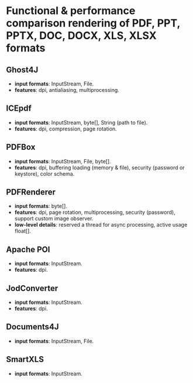 # Functional & performance comparison rendering of PDF, PPT, PPTX, DOC, DOCX, XLS, XLSX formats

## Ghost4J
- **input formats**: InputStream, File.
- **features**: dpi, antialiasing, multiprocessing.

## ICEpdf
- **input formats**: InputStream, byte[], String (path to file).
- **features**: dpi, compression, page rotation.

## PDFBox
- **input formats**: InputStream, File, byte[].
- **features**: dpi, buffering loading (memory & file), security (password or keystore), color schema.

## PDFRenderer
- **input formats**: byte[].
- **features**: dpi, page rotation, multiprocessing, security (password), support custom image observer.
- **low-level details**: reserved a thread for async processing, active usage float[].

## Apache POI
- **input formats**: InputStream.
- **features**: dpi.

## JodConverter
- **input formats**: InputStream.
- **features**: dpi.

## Documents4J
- **input formats**: InputStream, File.

## SmartXLS
- **input formats**: InputStream.